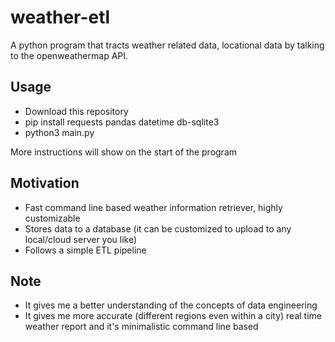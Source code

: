 # weather-etl

A python program that tracts weather related data, locational data by talking to the openweathermap API.

## Usage

- Download this repository
- pip install requests pandas datetime db-sqlite3
- python3 main.py

More instructions will show on the start of the program

## Motivation
- Fast command line based weather information retriever, highly customizable
- Stores data to a database (it can be customized to upload to any local/cloud server you like)
- Follows a simple ETL pipeline

## Note
- It gives me a better understanding of the concepts of data engineering
- It gives me more accurate (different regions even within a city) real time weather report and it's minimalistic command line based
